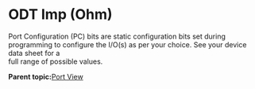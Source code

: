 # ODT Imp \(Ohm\)

Port Configuration \(PC\) bits are static configuration bits set during<br /> programming to configure the I/O\(s\) as per your choice. See your device data sheet for a<br /> full range of possible values.

**Parent topic:**[Port View](GUID-BE73F42C-362C-4EB2-890D-D55CE5F53A88.md)

